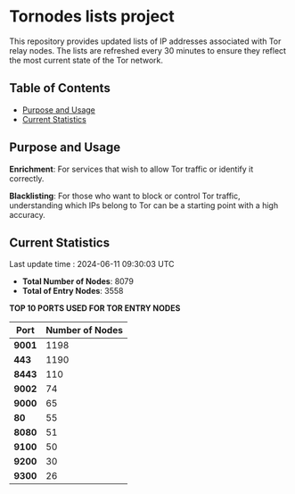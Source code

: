 # Tornodes lists project

This repository provides updated lists of IP addresses associated with Tor relay nodes. The lists are refreshed every 30 minutes to ensure they reflect the most current state of the Tor network.

## Table of Contents

- [Purpose and Usage](#purpose-and-usage)
- [Current Statistics](#current-statistics)


## Purpose and Usage

**Enrichment**: For services that wish to allow Tor traffic or identify it correctly.

**Blacklisting**: For those who want to block or control Tor traffic, understanding which IPs belong to Tor can be a starting point with a high accuracy.

## Current Statistics

Last update time : 2024-06-11 09:30:03 UTC

- **Total Number of Nodes**: 8079
- **Total of Entry Nodes**: 3558

**TOP 10 PORTS USED FOR TOR ENTRY NODES**

| **Port** | **Number of Nodes** |
|------|-----------------|
| **9001**   | 1198  |
| **443**   | 1190  |
| **8443**   | 110  |
| **9002**   | 74  |
| **9000**   | 65  |
| **80**   | 55  |
| **8080**   | 51  |
| **9100**   | 50  |
| **9200**   | 30  |
| **9300**   | 26  |


